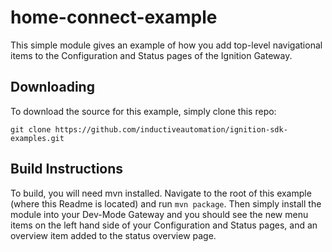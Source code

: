 home-connect-example
====================

This simple module gives an example of how you add top-level navigational items to the Configuration and Status pages of the 
Ignition Gateway.  

Downloading
-----------

To download the source for this example, simply clone this repo:

``` git clone https://github.com/inductiveautomation/ignition-sdk-examples.git ```

Build Instructions
------------------
To build, you will need mvn installed.  Navigate to the root of this example (where this Readme is located) and run
```mvn package```.   Then simply install the module into your Dev-Mode Gateway and you should see the new menu items
on the left hand side of your Configuration and Status pages, and an overview item added to the status overview page.